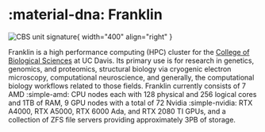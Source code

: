 # :material-dna: Franklin


![CBS unit signature](../assets/CBS-unit-signature.png){ width="400" align="right" }


Franklin is a high performance computing (HPC) cluster for the [College of Biological Sciences](https://biology.ucdavis.edu/) at UC Davis.
Its primary use is for research in genetics, genomics, and proteomics, structural biology via cryogenic electron microscopy, computational neuroscience, and generally, the computational biology workflows related to those fields.
Franklin currently consists of 7 AMD :simple-amd: CPU nodes each with 128 physical and 256 logical cores and 1TB of RAM,
9 GPU nodes with a total of 72 Nvidia :simple-nvidia: RTX A4000, RTX A5000, RTX 6000 Ada, and RTX 2080 TI GPUs, and a collection
of ZFS file servers providing approximately 3PB of storage.

